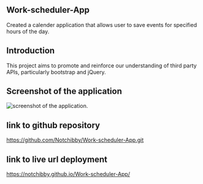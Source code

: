 ## Work-scheduler-App
Created a calender application that allows user to save events for specified hours of the day.

## Introduction
This project aims to promote and reinforce our understanding of third party APIs,
particularly bootstrap and jQuery.

## Screenshot of the application
![screenshot of the application.](Work-scheduler-App\assets\images\2022-09-04.png)


## link to github repository
https://github.com/Notchibby/Work-scheduler-App.git 

## link to live url deployment
https://notchibby.github.io/Work-scheduler-App/ 
